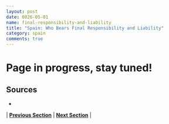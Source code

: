 ```yaml
---
layout: post
date: 0026-05-01
name: final-responsibility-and-liability
title: "Spain: Who Bears Final Responsibility and Liability"
category: spain
comments: true
---
```


# Page in progress, stay tuned!

Sources
-- 
- 

| **[Previous Section]( https://neo-project.github.io/global-blockchain-compliance-hub//spain/spain-privacy-and-data-protection.html)** | **[Next Section]( https://neo-project.github.io/global-blockchain-compliance-hub//spain/spain-smart-contracts.html)** |
